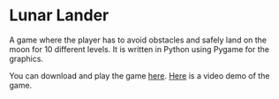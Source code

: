 # Lunar Lander
A game where the player has to avoid obstacles and safely land on the moon for 10 different levels. It is written in Python using Pygame for the graphics.

You can download and play the game <a href="https://phillyboy99.itch.io/lunar-lander">here</a>. <a href="https://www.youtube.com/watch?v=ixTvAfbv0Nk&ab_channel=Phil">Here</a> is a video demo of the game.
